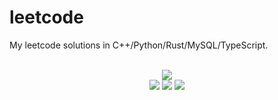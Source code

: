 # leetcode
My leetcode solutions in C++/Python/Rust/MySQL/TypeScript.

<div align="center">
<br/>
<img src="https://img.shields.io/badge/Solved-814/3329%20=%2024%25-blue.svg?style=flat-square" />
<br/>
<img src="https://img.shields.io/badge/Easy-309/830-5CB85D.svg?style=flat-square" />
<img src="https://img.shields.io/badge/Medium-400/1742-F0AE4E.svg?style=flat-square" />
<img src="https://img.shields.io/badge/Hard-105/757-D95450.svg?style=flat-square" />
</div>